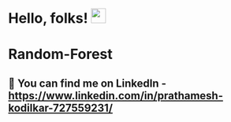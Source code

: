 # Hello, folks! <img src="https://raw.githubusercontent.com/MartinHeinz/MartinHeinz/master/wave.gif" width="30px">
# Random-Forest
## :heartbeat: You can find me on LinkedIn - https://www.linkedin.com/in/prathamesh-kodilkar-727559231/
